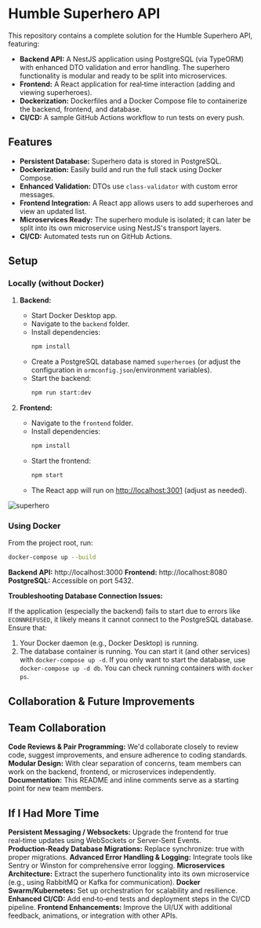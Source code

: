 # Humble Superhero API

This repository contains a complete solution for the Humble Superhero API, featuring:

- **Backend API:** A NestJS application using PostgreSQL (via TypeORM) with enhanced DTO validation and error handling. The superhero functionality is modular and ready to be split into microservices.
- **Frontend:** A React application for real‑time interaction (adding and viewing superheroes).
- **Dockerization:** Dockerfiles and a Docker Compose file to containerize the backend, frontend, and database.
- **CI/CD:** A sample GitHub Actions workflow to run tests on every push.

## Features

- **Persistent Database:** Superhero data is stored in PostgreSQL.
- **Dockerization:** Easily build and run the full stack using Docker Compose.
- **Enhanced Validation:** DTOs use `class-validator` with custom error messages.
- **Frontend Integration:** A React app allows users to add superheroes and view an updated list.
- **Microservices Ready:** The superhero module is isolated; it can later be split into its own microservice using NestJS's transport layers.
- **CI/CD:** Automated tests run on GitHub Actions.

## Setup

### Locally (without Docker)

1. **Backend:**
   - Start Docker Desktop app.
   - Navigate to the `backend` folder.
   - Install dependencies:  
     ```bash
     npm install
     ```
   - Create a PostgreSQL database named `superheroes` (or adjust the configuration in `ormconfig.json`/environment variables).
   - Start the backend:  
     ```bash
     npm run start:dev
     ```

2. **Frontend:**
   - Navigate to the `frontend` folder.
   - Install dependencies:  
     ```bash
     npm install
     ```
   - Start the frontend:  
     ```bash
     npm start
     ```
   - The React app will run on [http://localhost:3001](http://localhost:3001) (adjust as needed).
     
![superhero](https://github.com/user-attachments/assets/302fc3a1-3e15-4d7a-8f5e-f1b2f6bf8d6a)

### Using Docker

From the project root, run:

```bash
docker-compose up --build
```

**Backend API:** http://localhost:3000
**Frontend:** http://localhost:8080
**PostgreSQL:** Accessible on port 5432.

**Troubleshooting Database Connection Issues:**

If the application (especially the backend) fails to start due to errors like `ECONNREFUSED`, it likely means it cannot connect to the PostgreSQL database. Ensure that:
1. Your Docker daemon (e.g., Docker Desktop) is running.
2. The database container is running. You can start it (and other services) with `docker-compose up -d`. If you only want to start the database, use `docker-compose up -d db`.
   You can check running containers with `docker ps`.

## Collaboration & Future Improvements

## Team Collaboration

**Code Reviews & Pair Programming:** We'd collaborate closely to review code, suggest improvements, and ensure adherence to coding standards.
**Modular Design:** With clear separation of concerns, team members can work on the backend, frontend, or microservices independently.
**Documentation:** This README and inline comments serve as a starting point for new team members.

## If I Had More Time

**Persistent Messaging / Websockets:** Upgrade the frontend for true real‑time updates using WebSockets or Server‑Sent Events.
**Production‑Ready Database Migrations:** Replace synchronize: true with proper migrations.
**Advanced Error Handling & Logging:** Integrate tools like Sentry or Winston for comprehensive error logging.
**Microservices Architecture:** Extract the superhero functionality into its own microservice (e.g., using RabbitMQ or Kafka for communication).
**Docker Swarm/Kubernetes:** Set up orchestration for scalability and resilience.
**Enhanced CI/CD:** Add end‑to‑end tests and deployment steps in the CI/CD pipeline.
**Frontend Enhancements:** Improve the UI/UX with additional feedback, animations, or integration with other APIs.
